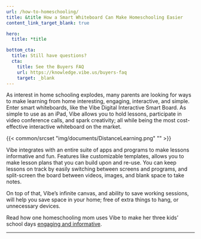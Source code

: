 ```yaml
---
url: /how-to-homeschooling/
title: &title How a Smart Whiteboard Can Make Homeschooling Easier
content_link_target_blank: true

hero:
  title: *title

bottom_cta:
  title: Still have questions?
  cta:
    title: See the Buyers FAQ
    url: https://knowledge.vibe.us/buyers-faq
    target: _blank
---
```


As interest in home schooling explodes, many parents are looking for ways to make learning from home interesting, engaging, interactive, and simple. Enter smart whiteboards, like the Vibe Digital Interactive Smart Board. As simple to use as an iPad, Vibe allows you to hold lessons, participate in video conference calls, and spark creativity; all while being the most cost-effective interactive whiteboard on the market.

{{< common/srcset "img/documents/DistanceLearning.png" "" >}}

Vibe integrates with an entire suite of apps and programs to make lessons informative and fun. Features like customizable templates, allows you to make lesson plans that you can build upon and re-use. You can keep lessons on track by easily switching between screens and programs, and split-screen the board between videos, images, and blank space to take notes.

On top of that, Vibe’s infinite canvas, and ability to save working sessions, will help you save space in your home; free of extra things to hang, or unnecessary devices.

Read how one homeschooling mom uses Vibe to make her three kids’ school days [engaging and informative][1].

[1]: https://vibe.us/blog/how-i-vibe-robyn-mother-of-four-and-homeschool-expert/

---
